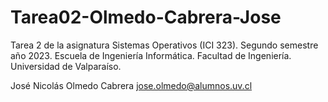 # Tarea02-Olmedo-Cabrera-Jose
Tarea 2 de la asignatura Sistemas Operativos (ICI 323). Segundo semestre año 2023. Escuela de Ingeniería Informática. Facultad de Ingeniería. Universidad de Valparaíso.

José Nicolás Olmedo Cabrera
jose.olmedo@alumnos.uv.cl
